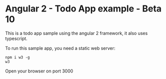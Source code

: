 # Angular 2 - Todo App example - Beta 10

This is a todo app sample using the angular 2 framework, it also uses typescript.

To run this sample app, you need a static web server:

```
npm i w3 -g
w3
```

Open your browser on port 3000
